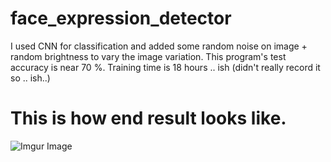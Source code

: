 # face_expression_detector


 I used CNN for classification and added some random noise on image + random brightness to vary the image variation.
This program's test accuracy is near 70 %. Training time is 18 hours .. ish (didn't really record it so .. ish..)

# This is how end result looks like.

![Imgur Image](https://i.imgur.com/Fhjc14L.gif)
